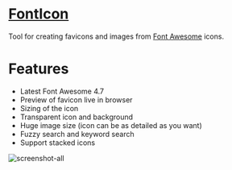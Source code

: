 # [FontIcon](http://gauger.io/fonticon)

Tool for creating favicons and images from [Font Awesome](http://fontawesome.io/) icons.

# Features

* Latest Font Awesome 4.7
* Preview of favicon live in browser
* Sizing of the icon
* Transparent icon and background
* Huge image size (icon can be as detailed as you want)
* Fuzzy search and keyword search
* Support stacked icons

![screenshot-all](https://user-images.githubusercontent.com/8250067/41254913-3090a478-6dc5-11e8-8e68-1b77a0e44812.png)
